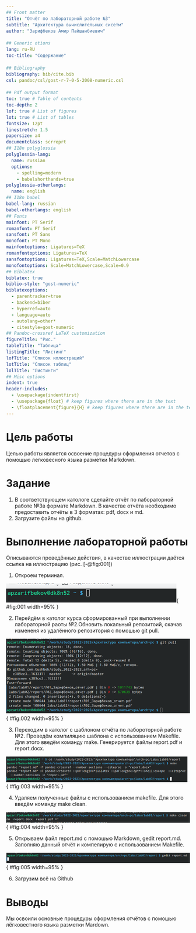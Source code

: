 ```yaml
---
## Front matter
title: "Отчёт по лабораторной работе №3"
subtitle: "Архитектура вычислительных сисетм"
author: "Зарифбеков Амир Пайшанбиевич"

## Generic otions
lang: ru-RU
toc-title: "Содержание"

## Bibliography
bibliography: bib/cite.bib
csl: pandoc/csl/gost-r-7-0-5-2008-numeric.csl

## Pdf output format
toc: true # Table of contents
toc-depth: 2
lof: true # List of figures
lot: true # List of tables
fontsize: 12pt
linestretch: 1.5
papersize: a4
documentclass: scrreprt
## I18n polyglossia
polyglossia-lang:
  name: russian
  options:
	- spelling=modern
	- babelshorthands=true
polyglossia-otherlangs:
  name: english
## I18n babel
babel-lang: russian
babel-otherlangs: english
## Fonts
mainfont: PT Serif
romanfont: PT Serif
sansfont: PT Sans
monofont: PT Mono
mainfontoptions: Ligatures=TeX
romanfontoptions: Ligatures=TeX
sansfontoptions: Ligatures=TeX,Scale=MatchLowercase
monofontoptions: Scale=MatchLowercase,Scale=0.9
## Biblatex
biblatex: true
biblio-style: "gost-numeric"
biblatexoptions:
  - parentracker=true
  - backend=biber
  - hyperref=auto
  - language=auto
  - autolang=other*
  - citestyle=gost-numeric
## Pandoc-crossref LaTeX customization
figureTitle: "Рис."
tableTitle: "Таблица"
listingTitle: "Листинг"
lofTitle: "Список иллюстраций"
lotTitle: "Список таблиц"
lolTitle: "Листинги"
## Misc options
indent: true
header-includes:
  - \usepackage{indentfirst}
  - \usepackage{float} # keep figures where there are in the text
  - \floatplacement{figure}{H} # keep figures where there are in the text
---
```


# Цель работы

Целью работы является освоение процедуры оформления отчетов с помощью
легковесного языка разметки Markdown.

# Задание

1) В соответствующем катологе сделайте отчёт по лабораторной работе №3в формате Markdown.  В качестве отчёта необходимо предоставить отчёты в 3 форматах: pdf, docx и md.
2) Загрузите файлы на github.


# Выполнение лабораторной работы

Описываются проведённые действия, в качестве иллюстрации даётся ссылка на иллюстрацию (рис. [-@fig:001])

1. Откроем терминал. 

![открытие терминала ](image/01.png){ #fig:001 width=95% }

2. Перейдём в католог курса сформированный при выполнении лабораторной раоты №2.Обновить
 локальный репозитоий, скачав измененя из удалённого репозитория с помошью git pull.
 
![перейдём в католог](image/02.png){ #fig:002 width=95% }

3. Переходим в католог с шаблоном отчёта по лабороторной работе №2. Проведём компиляцию шаблона с использованием Makefile. Для этого введём команду make. Генерируется файлы report.pdf и report.docx.

![ используем Makefile](image/03.png){ #fig:003 width=95% }

4. Удаляем полученные файлы с использованием makefile. Для этого введём команду make clean.

![Удаляем полученные файлы ](image/04.png){ #fig:004 width=95% }

5. Открываем файл report.md с помошью Markdown, gedit report.md. Заполняю данный отчёт и компелирую с использованием Makefile.

![Открываем файл report.md с помошью Markdown](image/05.png){ #fig:005 width=95% }

6. Загрузим всё на Github

# Выводы
Мы освоили основные процедуры оформления отчётов с помошью лёгковестного языка разметки Mardown.


